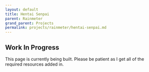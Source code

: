 ```yaml
---
layout: default
title: Hentai Senpai
parent: Rainmeter
grand_parent: Projects
permalink: projects/rainmeter/hentai-senpai.md
---
```



## Work In Progress

This page is currently being built. Please be patient as I get all of the required resources added in.
